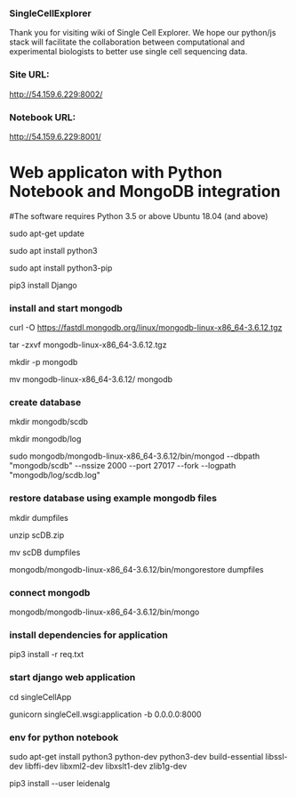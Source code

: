 ### SingleCellExplorer 
Thank you for visiting wiki of Single Cell Explorer. We hope our python/js stack will facilitate the collaboration between computational and experimental biologists to better use single cell sequencing data. 

### Site URL: 
http://54.159.6.229:8002/

### Notebook URL: 
http://54.159.6.229:8001/


#  Web applicaton with Python Notebook and MongoDB integration

#The software requires Python 3.5 or above Ubuntu 18.04 (and above) 

sudo apt-get update

sudo apt install python3

sudo apt install python3-pip

pip3 install Django

### install and start mongodb

curl -O https://fastdl.mongodb.org/linux/mongodb-linux-x86_64-3.6.12.tgz

tar -zxvf mongodb-linux-x86_64-3.6.12.tgz

mkdir -p mongodb

mv mongodb-linux-x86_64-3.6.12/ mongodb

### create database 

mkdir mongodb/scdb

mkdir mongodb/log

sudo mongodb/mongodb-linux-x86_64-3.6.12/bin/mongod --dbpath "mongodb/scdb" --nssize 2000 --port 27017 --fork --logpath "mongodb/log/scdb.log"

### restore database using example mongodb files

mkdir dumpfiles

unzip scDB.zip

mv scDB dumpfiles

mongodb/mongodb-linux-x86_64-3.6.12/bin/mongorestore dumpfiles

### connect mongodb

mongodb/mongodb-linux-x86_64-3.6.12/bin/mongo

### install dependencies for application

pip3 install -r req.txt

### start django web application

cd singleCellApp

gunicorn singleCell.wsgi:application -b 0.0.0.0:8000

### env for python notebook  

sudo apt-get install python3 python-dev python3-dev build-essential libssl-dev libffi-dev libxml2-dev libxslt1-dev zlib1g-dev 

pip3 install --user leidenalg

